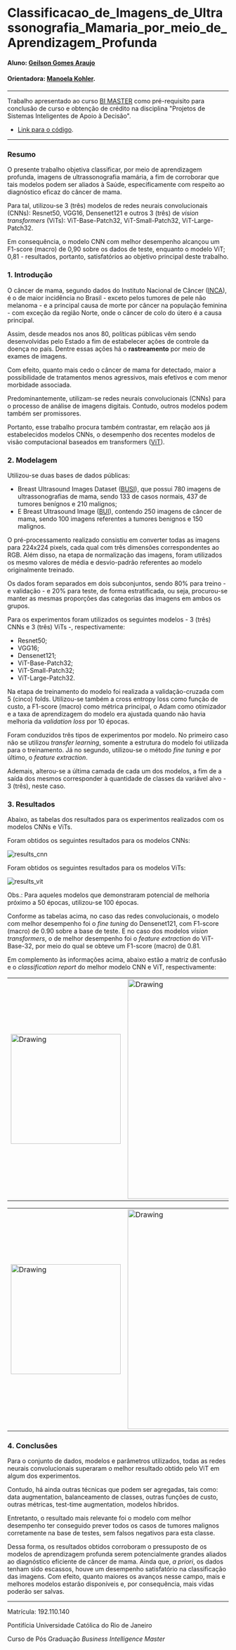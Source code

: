 <!-- antes de enviar a versão final, solicitamos que todos os comentários, colocados para orientação ao aluno, sejam removidos do arquivo -->
# Classificacao_de_Imagens_de_Ultrassonografia_Mamaria_por_meio_de_Aprendizagem_Profunda

#### Aluno: [Geilson Gomes Araujo](https://github.com/Geilson-Araujo)
#### Orientadora: [Manoela Kohler](https://github.com/manoelakohler).


---

Trabalho apresentado ao curso [BI MASTER](https://ica.puc-rio.ai/bimaster/) como pré-requisito para conclusão de curso e obtenção de crédito na disciplina "Projetos de Sistemas Inteligentes de Apoio à Decisão".

<!-- para os links a seguir, caso os arquivos estejam no mesmo repositório que este README, não há necessidade de incluir o link completo: basta incluir o nome do arquivo, com extensão, que o GitHub completa o link corretamente -->
- [Link para o código](https://github.com/Geilson-Araujo/BI-Master_PUC-Rio). <!-- caso não aplicável, remover esta linha -->

---

### Resumo

<!-- trocar o texto abaixo pelo resumo do trabalho, em português -->

O presente trabalho objetiva classificar, por meio de aprendizagem profunda, imagens de ultrassonografia mamária, a fim de corroborar que tais modelos podem ser aliados à Saúde, especificamente com respeito ao diagnóstico eficaz do câncer de mama.

Para tal, utilizou-se 3 (três) modelos de redes neurais convolucionais (CNNs): Resnet50, VGG16, Densenet121 e outros 3 (três) de _vision transformers_ (ViTs): ViT-Base-Patch32, ViT-Small-Patch32, ViT-Large-Patch32.

Em consequência, o modelo CNN com melhor desempenho alcançou um F1-score (macro) de 0,90 sobre os dados de teste, enquanto o modelo ViT; 0,81 - resultados, portanto, satisfatórios  ao objetivo principal deste trabalho.


### 1. Introdução

O câncer de mama, segundo dados do Instituto Nacional de Câncer ([INCA](https://www.gov.br/inca/pt-br/assuntos/gestor-e-profissional-de-saude/controle-do-cancer-de-mama)), é o de maior incidência no Brasil - exceto pelos tumores de pele não melanoma - e a principal causa de morte por câncer na população feminina - com exceção da região Norte, onde o câncer de colo do útero é a causa principal.

Assim, desde meados nos anos 80, políticas públicas vêm sendo desenvolvidas pelo Estado a fim de estabelecer ações de controle da doença no país. Dentre essas ações há o __rastreamento__ por meio de exames de imagens.

Com efeito, quanto mais cedo o câncer de mama for detectado, maior a possibilidade de tratamentos menos agressivos, mais efetivos e com menor morbidade associada.

Predominantemente, utilizam-se redes neurais convolucionais (CNNs) para o processo de análise de imagens digitais. Contudo, outros modelos podem também ser promissores.

Portanto, esse trabalho procura também contrastar, em relação aos já estabelecidos modelos CNNs, o desempenho dos recentes modelos de visão computacional baseados em transformers ([ViT](https://arxiv.org/abs/2010.11929)).


### 2. Modelagem

Utilizou-se duas bases de dados públicas:

* Breast Ultrasound Images Dataset ([BUSI](https://www.kaggle.com/datasets/aryashah2k/breast-ultrasound-images-dataset)), que possui 780 imagens de ultrassonografias de mama, sendo  133 de casos normais, 437 de tumores benígnos e 210 malignos;
* E Breast Ultrasound Image ([BUI](https://data.mendeley.com/datasets/wmy84gzngw/1)), contendo 250 imagens de câncer de mama, sendo 100 imagens referentes a tumores benignos e 150 malignos.

O pré-processamento realizado consistiu em converter todas as imagens para 224x224 pixels, cada qual com três dimensões correspondentes ao RGB. Além disso, na etapa de normalização das imagens, foram utilizados os mesmo valores de média e desvio-padrão referentes ao modelo originalmente treinado.

Os dados foram separados em dois subconjuntos, sendo 80% para treino - e validação - e 20% para teste, de forma estratificada, ou seja, procurou-se manter as mesmas proporções das categorias das  imagens em ambos os grupos.

Para os experimentos foram utilizados os seguintes modelos - 3 (três) CNNs e 3 (três) ViTs -, respectivamente:

* Resnet50;
* VGG16;
* Densenet121;
* ViT-Base-Patch32;
* ViT-Small-Patch32;
* ViT-Large-Patch32.

Na etapa de treinamento do modelo foi realizada a validação-cruzada com 5 (cinco) folds. Utilizou-se também a cross entropy loss como função de custo, a F1-score (macro) como métrica principal, o Adam como otimizador e a taxa de aprendizagem do modelo era ajustada quando não havia melhoria da _validation loss_ por 10 épocas.

Foram conduzidos três tipos de experimentos por modelo. No primeiro caso não se utilizou _transfer learning_, somente a estrutura do modelo foi utilizada para o treinamento. Já no segundo, utilizou-se o método _fine tuning_ e por último, o _feature extraction_. 

Ademais, alterou-se a última camada de cada um dos modelos, a fim de a saída dos mesmos corresponder à quantidade de classes da variável alvo - 3 (três), neste caso.


### 3. Resultados

Abaixo, as tabelas dos resultados para os experimentos realizados com os modelos CNNs e ViTs.

Foram obtidos os seguintes resultados para os modelos CNNs:

![results_cnn](assets/results_cnn.png)

Foram obtidos os seguintes resultados para os modelos ViTs:

![results_vit](assets/results_vit.png)

Obs.: Para aqueles modelos que demonstraram potencial de melhoria próximo a 50 épocas, utilizou-se 100 épocas.

Conforme as tabelas acima, no caso das redes convolucionais, o modelo com melhor desempenho foi o _fine tuning_ do Densenet121, com F1-score (macro) de 0.90 sobre a base de teste. E no caso dos modelos _vision transformers_, o de melhor desempenho foi o _feature extraction_ do ViT-Base-32, por meio do qual se obteve um F1-score (macro) de 0.81.

Em complemento às informações acima, abaixo estão a matriz de confusão e o _classification report_ do melhor modelo CNN e ViT, respectivamente:

<table><tr>
<td> <img src="assets/confusion_matrix_cnn.png" alt="Drawing" style="width: 250px;"/> </td>
<td> <img src="assets/classification_report_cnn.png" alt="Drawing" style="width: 500px;"/> </td>
</tr></table>

<table><tr>
<td> <img src="assets/confusion_matrix_vit.png" alt="Drawing" style="width: 250px;"/> </td>
<td> <img src="assets/classification_report_vit.png" alt="Drawing" style="width: 500px;"/> </td>
</tr></table>


### 4. Conclusões

Para o conjunto de dados, modelos e parâmetros utilizados, todas as redes neurais convolucionais superaram o melhor resultado obtido pelo ViT em algum dos experimentos.

Contudo, há ainda outras técnicas que podem ser agregadas, tais como: data augmentation, balanceamento de classes, outras funções de custo, outras métricas, test-time augmentation, modelos híbridos.

Entretanto, o resultado mais relevante foi o modelo com melhor desempenho ter conseguido prever todos os casos de tumores malignos corretamente na base de testes, sem falsos negativos para esta classe.

Dessa forma, os resultados obtidos corroboram o pressuposto de os modelos de aprendizagem profunda serem potencialmente grandes aliados ao diagnóstico eficiente de câncer de mama. Ainda que, _a priori_, os dados tenham sido escassos, houve um desempenho satisfatório na classificação das imagens. Com efeito, quanto maiores os avanços nesse campo, mais e melhores modelos estarão disponíveis e, por consequência,  mais vidas poderão ser salvas.


---

Matrícula: 192.110.140

Pontifícia Universidade Católica do Rio de Janeiro

Curso de Pós Graduação *Business Intelligence Master*
